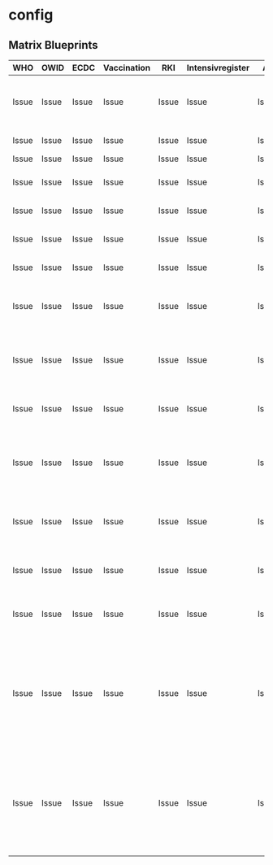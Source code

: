 # config

## Matrix Blueprints

| WHO   | OWID  | ECDC  | Vaccination | RKI   | Intensivregister | All     | Label         | config                                          |
|-------|-------|-------|-------------|-------|------------------|---------|---------------|------------------------------------------------|
| Issue | Issue | Issue | Issue       | Issue | Issue            | Issue   | Development   | Navigation and Pages for Info, Tasks and Tests |
| Issue | Issue | Issue | Issue       | Issue | Issue            | Issue   | Development   | Download Data File |
| Issue | Issue | Issue | Issue       | Issue | Issue            | Issue   | Development   | import |
| Issue | Issue | Issue | Issue       | Issue | Issue            | Issue   | Development   | full update Dimension Tables |
| Issue | Issue | Issue | Issue       | Issue | Issue            | Issue   | Development   | full update Fact Table |
| Issue | Issue | Issue | Issue       | Issue | Issue            | Issue   | Development   | update Dimension Tables |
| Issue | Issue | Issue | Issue       | Issue | Issue            | Issue   | Development   | update Fact Table |
| Issue | Issue | Issue | Issue       | Issue | Issue            | Issue   | Development   | Navigation and Pages for Imported Table |
| Issue | Issue | Issue | Issue       | Issue | Issue            | Issue   | Development   | Navigation and Pages for Dimension Tables |
| Issue | Issue | Issue | Issue       | Issue | Issue            | Issue   | Development   | Navigation and Pages for Fact Table |
| Issue | Issue | Issue | Issue       | Issue | Issue            | Issue   | Documentation | Update UML Diagrams for Domain Model   | 
| Issue | Issue | Issue | Issue       | Issue | Issue            | Issue   | Documentation | Update UML Diagrams for Use Cases  |
| Issue | Issue | Issue | Issue       | Issue | Issue            | Issue   | Documentation | write Tast-Plan for manual Testing | 
| Issue | Issue | Issue | Issue       | Issue | Issue            | Issue   | Documentation | write Checklist for manual Testing |
| Issue | Issue | Issue | Issue       | Issue | Issue            | Issue   | QA            | add Selenium Tests for all Frontend Urls and Pages without any Access to Database |
| Issue | Issue | Issue | Issue       | Issue | Issue            | Issue   | QA            | add Selenium Tests for all Frontend Urls and Pages with Read Access to Database |

